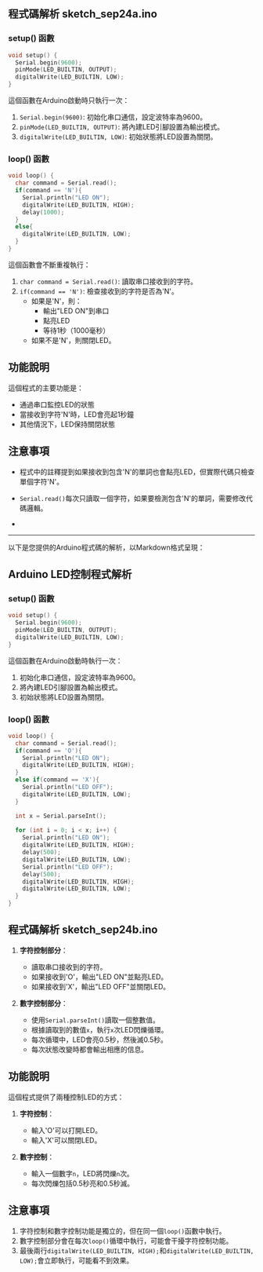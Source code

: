 

## 程式碼解析  sketch_sep24a.ino

### setup() 函數

```cpp
void setup() {
  Serial.begin(9600);
  pinMode(LED_BUILTIN, OUTPUT);
  digitalWrite(LED_BUILTIN, LOW);
}
```

這個函數在Arduino啟動時只執行一次：

1. `Serial.begin(9600)`: 初始化串口通信，設定波特率為9600。
2. `pinMode(LED_BUILTIN, OUTPUT)`: 將內建LED引腳設置為輸出模式。
3. `digitalWrite(LED_BUILTIN, LOW)`: 初始狀態將LED設置為關閉。

### loop() 函數

```cpp
void loop() {
  char command = Serial.read();
  if(command == 'N'){
    Serial.println("LED ON");
    digitalWrite(LED_BUILTIN, HIGH);
    delay(1000);
  }
  else{
    digitalWrite(LED_BUILTIN, LOW);
  }
}
```

這個函數會不斷重複執行：

1. `char command = Serial.read()`: 讀取串口接收到的字符。
2. `if(command == 'N')`: 檢查接收到的字符是否為'N'。
   - 如果是'N'，則：
     - 輸出"LED ON"到串口
     - 點亮LED
     - 等待1秒（1000毫秒）
   - 如果不是'N'，則關閉LED。

## 功能說明

這個程式的主要功能是：

- 通過串口監控LED的狀態
- 當接收到字符'N'時，LED會亮起1秒鐘
- 其他情況下，LED保持關閉狀態

## 注意事項

- 程式中的註釋提到如果接收到包含'N'的單詞也會點亮LED，但實際代碼只檢查單個字符'N'。
- `Serial.read()`每次只讀取一個字符，如果要檢測包含'N'的單詞，需要修改代碼邏輯。

- 
- ----------------------------------------

以下是您提供的Arduino程式碼的解析，以Markdown格式呈現：

## Arduino LED控制程式解析

### setup() 函數

```cpp
void setup() {
  Serial.begin(9600);
  pinMode(LED_BUILTIN, OUTPUT);
  digitalWrite(LED_BUILTIN, LOW);
}
```

這個函數在Arduino啟動時執行一次：

1. 初始化串口通信，設定波特率為9600。
2. 將內建LED引腳設置為輸出模式。
3. 初始狀態將LED設置為關閉。

### loop() 函數

```cpp
void loop() {
  char command = Serial.read();
  if(command == 'O'){
    Serial.println("LED ON");
    digitalWrite(LED_BUILTIN, HIGH);
  }
  else if(command == 'X'){
    Serial.println("LED OFF");
    digitalWrite(LED_BUILTIN, LOW);
  }

  int x = Serial.parseInt();
  
  for (int i = 0; i < x; i++) {
    Serial.println("LED ON");
    digitalWrite(LED_BUILTIN, HIGH);
    delay(500);
    digitalWrite(LED_BUILTIN, LOW);
    Serial.println("LED OFF");
    delay(500);
    digitalWrite(LED_BUILTIN, HIGH);
    digitalWrite(LED_BUILTIN, LOW);
  }
}
```

## 程式碼解析  sketch_sep24b.ino

1. **字符控制部分**：
   - 讀取串口接收到的字符。
   - 如果接收到'O'，輸出"LED ON"並點亮LED。
   - 如果接收到'X'，輸出"LED OFF"並關閉LED。

2. **數字控制部分**：
   - 使用`Serial.parseInt()`讀取一個整數值。
   - 根據讀取到的數值`x`，執行`x`次LED閃爍循環。
   - 每次循環中，LED會亮0.5秒，然後滅0.5秒。
   - 每次狀態改變時都會輸出相應的信息。

## 功能說明

這個程式提供了兩種控制LED的方式：

1. **字符控制**：
   - 輸入'O'可以打開LED。
   - 輸入'X'可以關閉LED。

2. **數字控制**：
   - 輸入一個數字`n`，LED將閃爍`n`次。
   - 每次閃爍包括0.5秒亮和0.5秒滅。

## 注意事項

1. 字符控制和數字控制功能是獨立的，但在同一個`loop()`函數中執行。
2. 數字控制部分會在每次`loop()`循環中執行，可能會干擾字符控制功能。
3. 最後兩行`digitalWrite(LED_BUILTIN, HIGH);`和`digitalWrite(LED_BUILTIN, LOW);`會立即執行，可能看不到效果。


